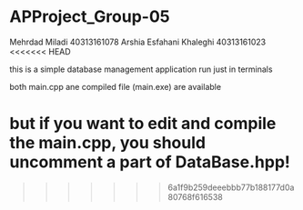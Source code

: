 # APProject_Group-05
Mehrdad Miladi 40313161078
Arshia Esfahani Khaleghi 40313161023
<<<<<<< HEAD

this is a simple database management application
run just in terminals

both main.cpp ane compiled file (main.exe) are available

but if you want to edit and compile the main.cpp, you should uncomment a part of DataBase.hpp!
=======
>>>>>>> 6a1f9b259deeebbb77b188177d0a80768f616538
